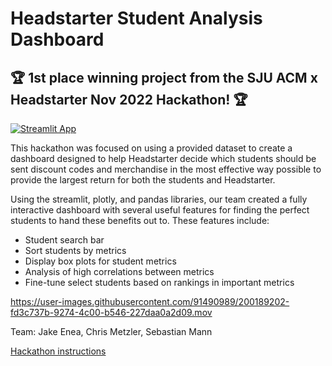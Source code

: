 # Headstarter Student Analysis Dashboard
## :trophy: 1st place winning project from the SJU ACM x Headstarter Nov 2022 Hackathon! :trophy:
[![Streamlit App](https://static.streamlit.io/badges/streamlit_badge_black_white.svg)](https://jakeenea51-headstarter-student-analysis-dashboard-app-egcmeq.streamlit.app/)

This hackathon was focused on using a provided dataset to create a dashboard designed to help Headstarter decide which students should be sent discount codes and merchandise in the most effective way possible to provide the largest return for both the students and Headstarter.

Using the streamlit, plotly, and pandas libraries, our team created a fully interactive dashboard with several useful features for finding the perfect students to hand these benefits out to. These features include:
- Student search bar
- Sort students by metrics
- Display box plots for student metrics
- Analysis of high correlations between metrics
- Fine-tune select students based on rankings in important metrics

https://user-images.githubusercontent.com/91490989/200189202-fd3c737b-9274-4c00-b546-227daa0a2d09.mov

Team: Jake Enea, Chris Metzler, Sebastian Mann

[Hackathon instructions](https://github.com/SJUACM/Headstarter-Hackathon)
